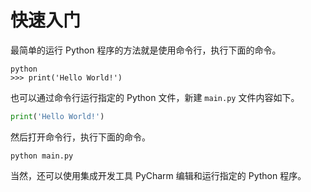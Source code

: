 # 快速入门

最简单的运行 Python 程序的方法就是使用命令行，执行下面的命令。

```
python
>>> print('Hello World!')
```

也可以通过命令行运行指定的 Python 文件，新建 `main.py` 文件内容如下。

```python
print('Hello World!')
```

然后打开命令行，执行下面的命令。

```
python main.py
```

当然，还可以使用集成开发工具 PyCharm 编辑和运行指定的 Python 程序。
